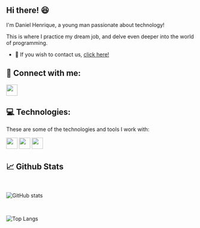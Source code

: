 ## Hi there! :satisfied:

I'm Daniel Henrique, a young man passionate about technology!

This is where I practice my dream job, and delve even deeper into the world of programming.

 - :speech_balloon: If you wish to contact us, <a href='https://linkedin.com/in/danielbertinbarbosa' target='_blank'> click here! </a>

## :raising_hand: Connect with me:

<a href="https://linkedin.com/in/danielbertinbarbosa" target="_blank"> <img src="https://github.com/user-attachments/assets/ca8c2df3-c6ac-4b1d-8953-13e47ff736b8" width="30px"> </a>

## :computer: Technologies:

These are some of the technologies and tools I work with:
<br>

<img src="https://github.com/user-attachments/assets/550da207-3a9d-4c3f-a56f-5063138ef125" width="30px">
<img src="https://github.com/user-attachments/assets/f132d419-3111-419b-822b-ba9f37848a1d" width="30px">
<img src="https://github.com/user-attachments/assets/cd2029ba-1497-427c-901a-0d60eecfb4d3" width="30px">

<br>

## :chart_with_upwards_trend: Github Stats

<br>

![GitHub stats](https://github-readme-stats.vercel.app/api?username=danielhbbarbosa&show_icons=true&theme=transparent)

<br>

![Top Langs](https://github-readme-stats.vercel.app/api/top-langs/?username=danielhbbarbosa&hide_progress=true)
